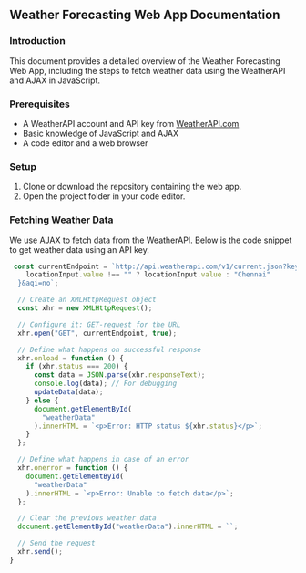 ## Weather Forecasting Web App Documentation

### Introduction
This document provides a detailed overview of the Weather Forecasting Web App, including the steps to fetch weather data using the WeatherAPI and AJAX in JavaScript.

### Prerequisites
- A WeatherAPI account and API key from [WeatherAPI.com](https://www.weatherapi.com/)
- Basic knowledge of JavaScript and AJAX
- A code editor and a web browser

### Setup
1. Clone or download the repository containing the web app.
2. Open the project folder in your code editor.

### Fetching Weather Data
We use AJAX to fetch data from the WeatherAPI. Below is the code snippet to get weather data using an API key.

```javascript
 const currentEndpoint = `http://api.weatherapi.com/v1/current.json?key=<api-key>&q=${
    locationInput.value !== "" ? locationInput.value : "Chennai"
  }&aqi=no`;

  // Create an XMLHttpRequest object
  const xhr = new XMLHttpRequest();

  // Configure it: GET-request for the URL
  xhr.open("GET", currentEndpoint, true);

  // Define what happens on successful response
  xhr.onload = function () {
    if (xhr.status === 200) {
      const data = JSON.parse(xhr.responseText);
      console.log(data); // For debugging
      updateData(data);
    } else {
      document.getElementById(
        "weatherData"
      ).innerHTML = `<p>Error: HTTP status ${xhr.status}</p>`;
    }
  };

  // Define what happens in case of an error
  xhr.onerror = function () {
    document.getElementById(
      "weatherData"
    ).innerHTML = `<p>Error: Unable to fetch data</p>`;
  };

  // Clear the previous weather data
  document.getElementById("weatherData").innerHTML = ``;

  // Send the request
  xhr.send();
}


